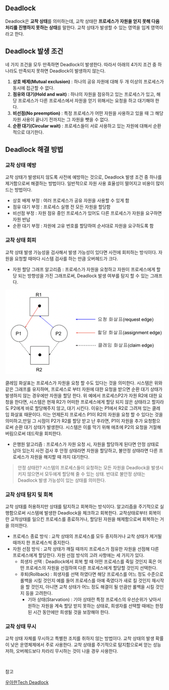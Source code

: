 ## Deadlock

Deadlock은 **교착 상태**를 의미하는데, 교착 상태란 **프로세스가 자원을 얻지 못해 다음 처리를 진행하지 못하는 상태**를 말한다. 교착 상태가 발생할 수 있는 영역을 임계 영역이라고 한다.

## Deadlock 발생 조건

네 가지 조건을 모두 만족하면 Deadlock이 발생한다. 따라서 아래의 4가지 조건 중 하나라도 만족되지 못하면 Deadlock이 발생하지 않는다.

1. **상호 배제(Mutual exclusion)** : 하나의 공유 자원에 대해 두 개 이상의 프로세스가 동시에 접근할 수 없다.
2. **점유와 대기(Hold and wait)** : 하나의 자원을 점유하고 있는 프로세스가 있고, 해당 프로세스가 다른 프로세스에서 자원을 얻기 위해서는 요청을 하고 대기해야 한다.
3. **비선점(No preemption)** : 특정 프로세스가 어떤 자원을 사용하고 있을 때 그 해당 자원 사용이 끝나기 전까지는 그 자원을 뺏을 수 없다.
4. **순환 대기(Circular wait)** : 프로세스들이 서로 사용하고 있는 자원에 대해서 순환적으로 대기한다.

## Deadlock 해결 방법

### 교착 상태 예방 

교착 상태가 발생되지 않도록 사전에 예방하는 것으로, Deadlock 발생 조건 중 하나를 제거함으로써 해결하는 방법이다. 일반적으로 자원 사용 효율성이 떨어지고 비용이 많이 드는 방법이다.
  - 상호 배제 부정 : 여러 프로세스가 공유 자원을 사용할 수 있게 함
  - 점유 대기 부정 : 프로세스 실행 전 모든 자원을 할당함
  - 비선점 부정 : 자원 점유 중인 프로세스가 있어도 다른 프로세스가 자원을 요구하면 자원 반납
  - 순환 대기 부정 : 자원에 고유 번호를 할당하여 순서대로 자원을 요구하도록 함

### 교착 상태 회피 

교착 상태 발생 가능성을 검사해서 발생 가능성이 있다면 사전에 회피하는 방식이다. 자원을 요청할 때마다 시스템 검사를 하는 만큼 오버헤드가 크다. 

- 자원 할당 그래프 알고리즘 : 프로세스가 자원을 요청하고 자원이 프로세스에게 할당 되는 방향성을 가진 그래프로써, Deadlock 발생 여부를 탐지 할 수 있는 그래프다.
 
![img](https://github.com/dilmah0203/TIL/blob/main/Image/Resource_Allocation%20Graph%20Algorithm.png)

클레임 화살표는 프로세스가 자원을 요청 할 수도 있다는 것을 의미한다. 시스템은 위와 같은 그래프를 유지하며, 프로세스로 부터 자원에 대한 요청을 받으면 순환 대기 상태가 발생하지 않는 경우에만 자원을 할당 한다. 위 예에서 프로세스P2가 자원 R2에 대한 요청을 한다면, 시스템은 현재 R2가 어떠한 프로세스에게 할당 되지 않은 상태라고 할지라도 P2에게 바로 할당해주지 않고, 대기 시킨다. 이유는 P1에서 R2로 그려져 있는 클레임 화살표 때문이다. 이는 언제든지 프로세스 P1이 R2의 자원을 요청 할 수 있다는 것을 의미하고,만일 그 시점이 P2가 R2를 할당 받고 난 후라면, P1이 자원을 추가 요청함으로써 순환 대기 상태가 발생한다. 시스템은 이를 막기 위해 애초에 P2의 요청을 거절해 버림으로써 데드락을 회피한다.

- 은행원 알고리즘 : 프로세스가 자원 요청 시, 자원을 할당하게 된다면 안정 상태로 남아 있는지 사전 검사 후 안정 상태라면 자원을 할당하고, 불안정 상태라면 다른 프로세스가 자원을 해지할 때 까지 대기한다.
 
> 안정 상태란? 시스템의 프로세스들이 요청하는 모든 자원을 Deadlock을 발생시키지 않으면서 모두에게 할당해 줄 수 있는 상태. 반대로 불안정 상태는 Deadlock 발생 가능성이 있는 상태를 의미한다.

### 교착 상태 탐지 및 회복

교착 상태를 허용하지만 상태를 탐지하고 회복하는 방식이다. 알고리즘을 주기적으로 실행함으로써 시스템에 발생한 Deadlock을 체크하고 회복한다. 교착상태로부터 회복이란 교착상태를 일으킨 프로세스를 종료하거나, 할당된 자원을 해제함으로써 회복하는 거을 의미한다.

- 프로세스 종료 방식 : 교착 상태의 프로세스를 모두 중지하거나 교착 상태가 제거될 때까지 한 프로세스씩 중지한다.
- 자원 선점 방식 : 교착 상태가 깨질 때까지 프로세스가 점유한 자원을 선점해 다른 프로세스에게 할당한다. 자원 선점 방식의 고려 사항에는 세 가지가 있다.
  - 희생자 선택 : Deadlock에서 회복 할 때 어떤 프로세스를 죽일 것인지 혹은 어떤 프로세스의 자원을 선점하여 다른 프로세스에게 할당할 것인지 선택한다.
  - 후퇴(Rollback) : 희생자를 선택 하였다면 해당 프로세스를 어느 정도 수준으로 롤백을 시킬 것인지 예를 들어 프로세스를 아예 죽였다가 새로 킬 것인지 재시작을 할 것인지, 아니면 교착 상태가 어느 정도 해결이 될 만큼만 롤백을 시킬 것인지 등을 고려한다.
    - 기아 상태(Starvation) : 기아 상태란 특정 프로세스의 우선순위가 낮아서 원하는 자원을 계속 할당 받지 못하는 상태로, 희생자를 선택할 때에는 한정된 시간 동안에만 희생될 것을 보장해야 한다.

### 교착 상태 무시

교착 상태 자체를 무시하고 특별한 조치를 취하지 않는 방법이다. 교착 상태의 발생 확률이 낮은 운영체제에서 주로 사용한다. 교착 상태를 주기적으로 탐지함으로써 얻는 성능저하, 오버헤드보다 차라리 무시하는 것이 나을 경우 사용한다.

<br>

참고

[우아한Tech Deadlock](https://www.youtube.com/watch?v=Ry_gB34cvwc)
